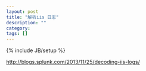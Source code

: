 ```yaml
---
layout: post
title: "解析iis 日志"
description: ""
category: 
tags: []
---
```

{% include JB/setup %}


http://blogs.splunk.com/2013/11/25/decoding-iis-logs/

